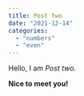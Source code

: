 ```yaml
---
title: Post two
date: "2021-12-14"
categories: 
  - "numbers"
  - "even"
---
```


Hello, I am _Post two._

**Nice to meet you!**